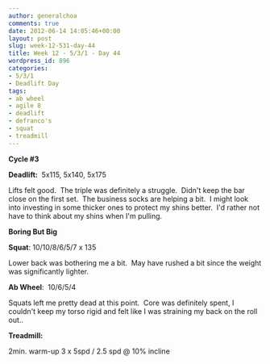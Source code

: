 ```yaml
---
author: generalchoa
comments: true
date: 2012-06-14 14:05:46+00:00
layout: post
slug: week-12-531-day-44
title: Week 12 - 5/3/1 - Day 44
wordpress_id: 896
categories:
- 5/3/1
- Deadlift Day
tags:
- ab wheel
- agile 8
- deadlift
- defranco's
- squat
- treadmill
---
```


**Cycle #3**

**Deadlift:**  5x115, 5x140, 5x175

Lifts felt good.  The triple was definitely a struggle.  Didn't keep the bar close on the first set.  The business socks are helping a bit.  I might look into investing in some thicker ones to protect my shins better.  I'd rather not have to think about my shins when I'm pulling.

**Boring But Big**

**Squat**: 10/10/8/6/5/7 x 135

Lower back was bothering me a bit.  May have rushed a bit since the weight was significantly lighter.

**Ab Wheel**:  10/6/5/4

Squats left me pretty dead at this point.  Core was definitely spent, I couldn't keep my torso rigid and felt like I was straining my back on the roll out..

**Treadmill:**

2min. warm-up
3 x 5spd / 2.5 spd @ 10% incline
